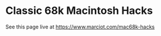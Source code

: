 Classic 68k Macintosh Hacks
===========================

See this page live at https://www.marciot.com/mac68k-hacks
